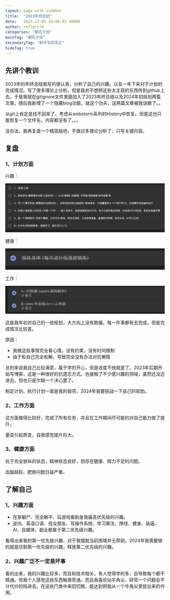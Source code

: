 ```yaml
---
layout: page-with-sidebar
title:  "2023年终总结"
date:   2023-12-05 19:08:03 +0800
author: reflectt6
categories: "朝花夕拾"
mainTag: "朝花夕拾"
secondaryTag: "射手与农场主"
hideTag: true
---
```


## 先讲个教训

2023年的年终总结我写的很认真，分析了自己的兴趣，以及一年下来对于计划的完成情况。写了很多理论上分析。但是我并不想把这些太主观的东西传到github上去，于是我就在gitignore文件里面加入了2023年终总结以及2024年初规划两篇文章。随后我新增了一个隐藏blog功能，就这个功夫，这两篇文章被我误删了。。

从git上肯定是找不回来了。考虑从webstorm系列的History中恢复。但是这也只能恢复一个文件名，内容都没有了。。。

没办法，我再复盘一个精简版吧，不做过多理论分析了，只写关键内容。

## 复盘

### 1、计划方面

兴趣：

![image-20240312174218219](/assets/images/2023-11-05-2023年终总结//image-20240312174218219.png)

健康：

![image-20240312174914473](/assets/images/2023-11-05-2023年终总结//image-20240312174914473.png)

工作：

![image-20240312174934450](/assets/images/2023-11-05-2023年终总结//image-20240312174934450.png)

这是我年初对自己的一些规划，大方向上没有跑偏，每一件事都有去完成，但是完成情况比较差。

原因：

- 我做这些事情完全看心情，没有约束，没有时间限制
- 由于和自己完全和解，导致完全没有办法对抗懒惰

总的来说我自己比较满意，属于学的开心，但是进度不快就是了。2023年后期开始写博客，这是一种很好的抗遗忘方式。也接触了不少感兴趣的领域，虽然还没迈进去，但也只是欠缺一个决心罢了。

制定计划、执行计划一直是我的弱项，2024年我要挑战一下自己的软肋。



### 2、工作方面

这方面做得比较好，完成了所有任务，并且在工作期间尽可能的对自己能力做了提升。

量变引起质变，自我感觉提升巨大。

### 3、健康方面

处于完全放纵的状态，精神状态良好，但存在健康、精力不足的问题。

血脂超标、肥胖问题日益严重。



## 了解自己

### 1、兴趣方面

- 在家躺尸、完全躺平、玩游戏看剧是我最高优先级的兴趣。
- 逆向、英语口语、找女朋友、写操作系统、学习算法、挣钱、健身、装逼、AI、自媒体、副业都属于第二优先级兴趣。

看得出来我的第一优先级兴趣，对于我摆脱当前困境并无帮助。2024年我需要做的就是压制第一优先级的兴趣，释放第二优先级的兴趣。

### 2、兴趣广泛不一定是坏事

看的出来，我的兴趣比较多，而且和技术相关。有人觉得学的多，会导致每个都不精通。但我个人感觉这些东西触类旁通。而且我喜欢钻牛角尖，研究一个问题会不计代价的陷进去。在这些门类中来回切换，能达到把我从一个牛角尖里拔出来的作用。



